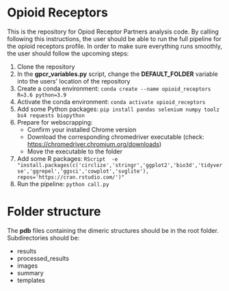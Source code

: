 # Opioid Receptors
This is the repository for Opiod Receptor Partners analysis code. By calling following this instructions, the user should be able to run the full pipeline for the opioid receptors profile. In order to make sure everything runs smoothly, the user should follow the upcoming steps:
1. Clone the repository
2. In the **gpcr_variables.py** script, change the **DEFAULT_FOLDER** variable into the users' location of the repository
3. Create a conda environment: `conda create --name opioid_receptors R=3.6 python=3.9`
4. Activate the conda environment: `conda activate opioid_receptors`
5. Add some Python packages: `pip install pandas selenium numpy toolz bs4 requests biopython`
6. Prepare for webscrapping:
	- Confirm your installed Chrome version
	- Download the corresponding chromedriver executable (check: https://chromedriver.chromium.org/downloads)
	- Move the executable to the folder
7. Add some R packages: `RScript  -e "install.packages(c('circlize','stringr','ggplot2','bio3d','tidyverse','ggrepel','ggsci','cowplot','svglite'), repos='https://cran.rstudio.com/')"`
8. Run the pipeline: `python call.py`

# Folder structure
The **pdb** files containing the dimeric structures should be in the root folder. Subdirectories should be:
- results
- processed_results
- images
- summary
- templates
